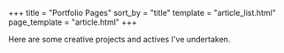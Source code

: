 +++
title = "Portfolio Pages"
sort_by = "title"
template = "article_list.html"
page_template = "article.html"
+++

Here are some creative projects and actives I've undertaken. 
